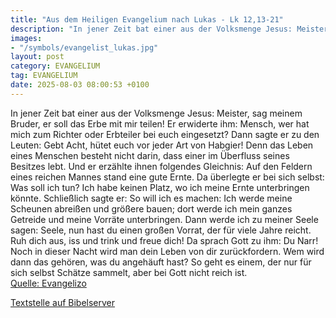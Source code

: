 ```yaml
---
title: "Aus dem Heiligen Evangelium nach Lukas - Lk 12,13-21"
description: "In jener Zeit bat einer aus der Volksmenge Jesus: Meister, sag meinem Bruder, er soll das Erbe mit mir teilen! Er erwiderte ihm: Mensch, wer hat mich zum Richter oder Erbteiler bei euch eingesetzt? Dann sagte er zu den Leuten: Gebt Acht, hütet euch vor jeder Art von Habgier! Denn...."
images:
- "/symbols/evangelist_lukas.jpg"
layout: post
category: EVANGELIUM
tag: EVANGELIUM
date: 2025-08-03 08:00:53 +0100
---
```

In jener Zeit bat einer aus der Volksmenge Jesus: Meister, sag meinem Bruder, er soll das Erbe mit mir teilen!
Er erwiderte ihm: Mensch, wer hat mich zum Richter oder Erbteiler bei euch eingesetzt?
Dann sagte er zu den Leuten: Gebt Acht, hütet euch vor jeder Art von Habgier! Denn das Leben eines Menschen besteht nicht darin, dass einer im Überfluss seines Besitzes lebt.<!--more-->
Und er erzählte ihnen folgendes Gleichnis: Auf den Feldern eines reichen Mannes stand eine gute Ernte.
Da überlegte er bei sich selbst: Was soll ich tun? Ich habe keinen Platz, wo ich meine Ernte unterbringen könnte.
Schließlich sagte er: So will ich es machen: Ich werde meine Scheunen abreißen und größere bauen; dort werde ich mein ganzes Getreide und meine Vorräte unterbringen.
Dann werde ich zu meiner Seele sagen: Seele, nun hast du einen großen Vorrat, der für viele Jahre reicht. Ruh dich aus, iss und trink und freue dich!
Da sprach Gott zu ihm: Du Narr! Noch in dieser Nacht wird man dein Leben von dir zurückfordern. Wem wird dann das gehören, was du angehäuft hast?
So geht es einem, der nur für sich selbst Schätze sammelt, aber bei Gott nicht reich ist.<br>
[Quelle: Evangelizo](https://evangeliumtagfuertag.org/DE/gospel)

[Textstelle auf Bibelserver](https://www.bibleserver.com/EU/Lukas12,13-21)
